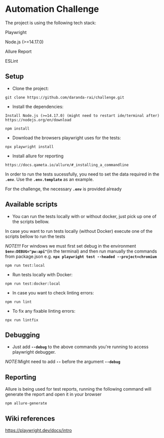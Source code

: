 # Automation Challenge

The project is using the following tech stack:

Playwright

Node.js (>=14.17.0)

Allure Report

ESLint

## Setup

- Clone the project:

```git
git clone https://github.com/daranda-rai/challenge.git
```

- Install the dependencies:

```
Install Node.js (>=14.17.0) (might need to restart ide/terminal after) https://nodejs.org/en/download
```

```npm
npm install
```
- Download the browsers playwright uses for the tests:

```npm
npx playwright install
```
- Install allure for reporting

```
https://docs.qameta.io/allure/#_installing_a_commandline
```


In order to run the tests sucessfully, you need to set the data required in the **`.env`**. Use the **`.env.template`** as an example.

For the challenge, the necessary **`.env`** is provided already


## Available scripts

- You can run the tests locally with or without docker, just pick up one of the scripts bellow.

In case you want to run tests locally (without Docker) execute one of the scripts bellow to run the tests

*NOTE!!!* For windows we must first set debug in the environment **`$env:DEBUG="pw:api"`**(in the terminal) and then run manually the commands from package.json e.g. **`npx playwright test --headed --project=chromium`**

```npm
npm run test:local
```

- Run tests locally with Docker:

```npm
npm run test:docker:local
```

- In case you want to check linting errors:

```npm
npm run lint
```

- To fix any fixable linting errors:

```npm
npx run lintfix
```

## Debugging

- Just add **`--debug`** to the above commands you're running to access playwright debugger.

*NOTE*:Might need to add **`--`** before the argument **`--debug`**

## Reporting

Allure is being used for test reports, running the following command will generate the report and open it in your browser

```npm
npm allure-generate
```

## Wiki references

<https://playwright.dev/docs/intro>
